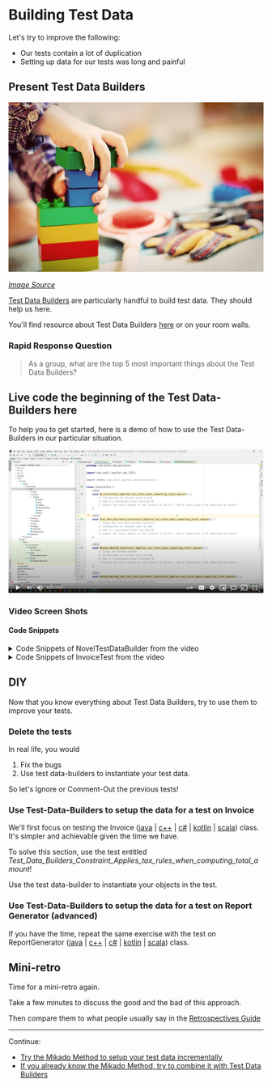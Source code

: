 # Building Test Data

Let's try to improve the following:
* Our tests contain a lot of duplication
* Setting up data for our tests was long and painful

## Present Test Data Builders

![A child pilling up legos](images/child-legos.jpg)

*[Image Source](https://pixabay.com/photos/child-tower-building-blocks-blocks-1864718/)*

[Test Data Builders](./references/Test_Data_Builders.md) are particularly
handful to build test data. They should help us here.

You'll find resource about Test Data Builders 
[here](./references/Test_Data_Builders.md) or on your room walls.

### Rapid Response Question

> As a group, what are the top 5 most important things about the Test Data
> Builders?

## Live code the beginning of the Test Data-Builders here

To help you to get started, here is a demo of how to use the Test Data-Builders in
our particular situation.

[![Video of the beginning of the solution](./images/Test_Data_Builders_YouTube_Video.png)](https://www.youtube.com/watch?v=TpOmhDZgEKc&feature=youtu.be)

### Video Screen Shots

#### Code Snippets

<details>
  <summary markdown='span'>
  Code Snippets of NovelTestDataBuilder from the video
  </summary>

##### NovelTestDataBuilder.java 

  ```java
  package com.murex.tbw.domain.book;
  
  import com.google.common.collect.Lists;
  import com.murex.tbw.domain.country.Language;
  
  public class NovelTestDataBuilder {
      private double price = 10;
  
      public static NovelTestDataBuilder aNovel() {
          return new NovelTestDataBuilder();
      }
  
      public NovelTestDataBuilder costing(double price) {
          this.price = price;
          return this;
      }
  
      public Novel build() {
          return new Novel("Test Data Builders for Dummies", price, null, Language.ENGLISH, Lists.newArrayList());
      }
  }
  ```
</details>

<details>
  <summary markdown='span'>
  Code Snippets of InvoiceTest from the video
  </summary>

##### InvoiceTest.java

  ```java
  package com.murex.tbw.purchase;
  
  import com.murex.tbw.domain.book.NovelTestDataBuilder;
  import org.junit.jupiter.api.Assertions;
  import org.junit.jupiter.api.Test;
  
  import static org.junit.jupiter.api.Assertions.*;

  class InvoiceTest {
      @Test
      void Test_Data_Builders_Constraint_Applies_tax_rules_when_computing_total_amount() {
          Invoice invoice = InvoiceTestDataBuilder.anInvoice()
                  .from(USA)
                  .with(PurchasedBookTestDataBuilder.aPurchasedBook()
                          .of(NovelTestDataBuilder.aNovel()
                                  .costing(50.0)
                                  .build())
                          .build())
                  .build();
          Assertions.assertEquals(50 * 1.15 * 0.98, invoice.computeTotalAmount());
      }
  }
  ```

</details>

## DIY

Now that you know everything about Test Data Builders, try to use them to
improve your tests.

### Delete the tests

In real life, you would

1. Fix the bugs
2. Use test data-builders to instantiate your test data. 

So let's Ignore or Comment-Out the previous tests!

### Use Test-Data-Builders to setup the data for a test on Invoice

We'll first focus on testing the Invoice ([java](../java/src/main/java/com/murex/tbw/purchase/Invoice.java) | [c++](../cpp/src/include/purchase/Invoice.h) | [c#](../csharp/Application/Purchase/Invoice.cs) | [kotlin](../kotlin/src/main/kotlin/com/murex/tbw/purchase/Invoice.kt) | [scala](../src/main/scala/com/murex/tbw/purchase/Invoice.scala)) class.
It's simpler and achievable given the time we have.

To solve this section, use the test entitled *Test_Data_Builders_Constraint_Applies_tax_rules_when_computing_total_amount*!

Use the test data-builder to instantiate your objects in the test.

### Use Test-Data-Builders to setup the data for a test on Report Generator (advanced)

If you have the time, repeat the same exercise with the test on ReportGenerator ([java](../java/src/main/java/com/murex/tbw/report/ReportGenerator.java) | [c++](../cpp/src/include/report/ReportGenerator.h) | [c#](../csharp/Application/Report/ReportGenerator.cs) | [kotlin](../kotlin/src/main/kotlin/com/murex/tbw/report/ReportGenerator.kt) | [scala](../src/main/scala/com/murex/tbw/report/ReportGenerator.scala)) class.

## Mini-retro

Time for a mini-retro again.

Take a few minutes to discuss the good and the bad of this approach.

Then compare them to what people usually say in
the [Retrospectives Guide](./Retrospectives_Guide.md)

----
Continue:
- [Try the Mikado Method to setup your test data incrementally](./4_Mikado_Method.md)
- [If you already know the Mikado Method, try to combine it with Test Data Builders](./5_Mikado_Method_plus_Test_Data_Builders.md)
